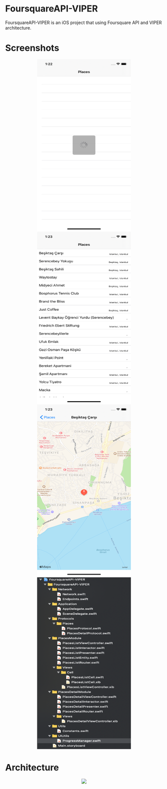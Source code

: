 # FoursquareAPI-VIPER

FoursquareAPI-VIPER is an iOS project that using Foursquare API and VIPER architecture.

# Screenshots

<div align="center">
<img src="https://github.com/bsenturk/FoursquareAPI-VIPER/blob/master/screenshots/Simulator%20Screen%20Shot%20-%20iPhone%2011%20-%202020-01-02%20at%2013.22.57.png" width="300" height="550"/>
<img src="https://github.com/bsenturk/FoursquareAPI-VIPER/blob/master/screenshots/Simulator%20Screen%20Shot%20-%20iPhone%2011%20-%202020-01-02%20at%2013.23.14.png" width="300" height="550"/>
</div>
<div align="center">
<img src="https://github.com/bsenturk/FoursquareAPI-VIPER/blob/master/screenshots/Simulator%20Screen%20Shot%20-%20iPhone%2011%20-%202020-01-02%20at%2013.23.25.png" width="300" height="550"/>   
<img src="https://github.com/bsenturk/FoursquareAPI-VIPER/blob/master/screenshots/Ekran%20Resmi%202020-01-02%2013.49.13.png" width="300" height="550"/>
</div>

# Architecture

<div align="center">
<img src="hhttps://github.com/bsenturk/FoursquareAPI-VIPER/blob/master/screenshots/images.png"/>
<div/>


